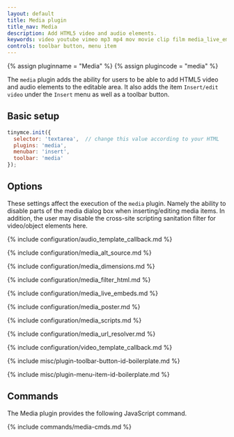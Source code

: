 ```yaml
---
layout: default
title: Media plugin
title_nav: Media
description: Add HTML5 video and audio elements.
keywords: video youtube vimeo mp3 mp4 mov movie clip film media_live_embeds audio_template_callback media_alt_source media_poster media_dimensions media_filter_html media_scripts video_template_callback
controls: toolbar button, menu item
---
```


{% assign pluginname = "Media" %}
{% assign plugincode = "media" %}

The `media` plugin adds the ability for users to be able to add HTML5 video and audio elements to the editable area. It also adds the item `Insert/edit video` under the `Insert` menu as well as a toolbar button.

## Basic setup

```js
tinymce.init({
  selector: 'textarea',  // change this value according to your HTML
  plugins: 'media',
  menubar: 'insert',
  toolbar: 'media'
});
```

## Options

These settings affect the execution of the `media` plugin. Namely the ability to disable parts of the media dialog box when inserting/editing media items. In addition, the user may disable the cross-site scripting sanitation filter for video/object elements here.

{% include configuration/audio_template_callback.md %}

{% include configuration/media_alt_source.md %}

{% include configuration/media_dimensions.md %}

{% include configuration/media_filter_html.md %}

{% include configuration/media_live_embeds.md %}

{% include configuration/media_poster.md %}

{% include configuration/media_scripts.md %}

{% include configuration/media_url_resolver.md %}

{% include configuration/video_template_callback.md %}

{% include misc/plugin-toolbar-button-id-boilerplate.md %}

{% include misc/plugin-menu-item-id-boilerplate.md %}

## Commands

The Media plugin provides the following JavaScript command.

{% include commands/media-cmds.md %}
